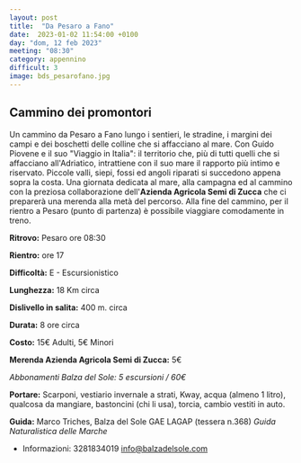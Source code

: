 ```yaml
---
layout: post
title:  "Da Pesaro a Fano"
date:  2023-01-02 11:54:00 +0100
day: "dom, 12 feb 2023"
meeting: "08:30"
category: appennino 
difficult: 3
image: bds_pesarofano.jpg
---
```


## Cammino dei promontori

Un cammino da Pesaro a Fano lungo i sentieri, le stradine, i margini dei campi e dei boschetti delle colline che si affacciano al mare. Con Guido Piovene e il suo "Viaggio in Italia": il territorio che, più di tutti quelli che si affacciano all'Adriatico, intrattiene con il suo mare il rapporto più intimo e riservato.
Piccole valli, siepi, fossi ed angoli riparati si succedono appena sopra la costa.
Una giornata dedicata al mare, alla campagna ed al cammino con la preziosa collaborazione dell'**Azienda Agricola Semi di Zucca** che ci preparerà una merenda alla metà del percorso.
Alla fine del cammino, per il rientro a Pesaro (punto di partenza) è possibile viaggiare comodamente in treno.

**Ritrovo:** Pesaro ore 08:30

**Rientro:** ore 17 

**Difficoltà:** E - Escursionistico

**Lunghezza:** 18 Km circa

**Dislivello in salita:** 400 m. circa

**Durata:** 8 ore circa

**Costo:** 15€ Adulti, 5€ Minori

**Merenda Azienda Agricola Semi di Zucca:** 5€ 

*Abbonamenti Balza del Sole: 5 escursioni / 60€*

**Portare:** Scarponi, vestiario invernale a strati, Kway, acqua (almeno 1 litro), qualcosa da mangiare, bastoncini (chi li usa), torcia, cambio vestiti in auto.

**Guida:** Marco Triches, Balza del Sole GAE LAGAP (tessera n.368)
*Guida Naturalistica delle Marche*
+ Informazioni: 3281834019    info@balzadelsole.com
